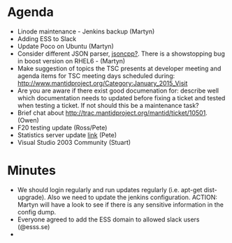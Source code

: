 Agenda
======
* Linode maintenance - Jenkins backup (Martyn)
* Adding ESS to Slack
* Update Poco on Ubuntu (Martyn)
* Consider different JSON parser, [jsoncpp?](https://github.com/open-source-parsers/jsoncpp). There is a showstopping bug in boost version on RHEL6 - (Martyn)
* Make suggestion of topics the TSC presents at developer meeting and agenda items for TSC meeting days scheduled during: http://www.mantidproject.org/Category:January_2015_Visit 
* Are you are aware if there exist good documenation for: describe well which documentation needs to updated before fixing a ticket and tested when testing a ticket. If not should this be a maintenance task?
* Brief chat about http://trac.mantidproject.org/mantid/ticket/10501. (Owen)
* F20 testing update (Ross/Pete)
* Statistics server update [link](http://django-mantid.rhcloud.com/) (Pete)
* Visual Studio 2003 Community (Stuart)

Minutes
=======
 * We should login regularly and run updates regularly (i.e. apt-get dist-upgrade).  Also we need to update the jenkins configuration.  ACTION: Martyn will have a look to see if there is any sensitive information in the config dump.
 * Everyone agreed to add the ESS domain to allowed slack users (@esss.se)
 * 
